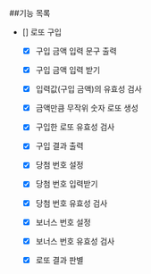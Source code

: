 ##기능 목록

- [] 로또 구입

    - [x] 구입 금액 입력 문구 출력
    - [x] 구입 금액 입력 받기
    - [x] 입력값(구입 금액)의 유효성 검사
    - [x] 금액만큼 무작위 숫자 로또 생성
    - [x] 구입한 로또 유효성 검사
    - [x] 구입 결과 출력

    - [x] 당첨 번호 설정
    - [x] 당첨 번호 입력받기
    - [x] 당첨 번호 유효성 검사

    - [x] 보너스 번호 설정
    - [x] 보너스 번호 유효성 검사

    - [x] 로또 결과 판별



    
